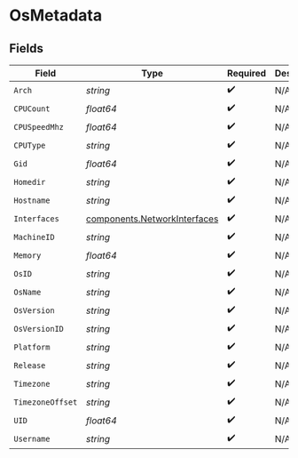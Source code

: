 # OsMetadata


## Fields

| Field                                                                        | Type                                                                         | Required                                                                     | Description                                                                  |
| ---------------------------------------------------------------------------- | ---------------------------------------------------------------------------- | ---------------------------------------------------------------------------- | ---------------------------------------------------------------------------- |
| `Arch`                                                                       | *string*                                                                     | :heavy_check_mark:                                                           | N/A                                                                          |
| `CPUCount`                                                                   | *float64*                                                                    | :heavy_check_mark:                                                           | N/A                                                                          |
| `CPUSpeedMhz`                                                                | *float64*                                                                    | :heavy_check_mark:                                                           | N/A                                                                          |
| `CPUType`                                                                    | *string*                                                                     | :heavy_check_mark:                                                           | N/A                                                                          |
| `Gid`                                                                        | *float64*                                                                    | :heavy_check_mark:                                                           | N/A                                                                          |
| `Homedir`                                                                    | *string*                                                                     | :heavy_check_mark:                                                           | N/A                                                                          |
| `Hostname`                                                                   | *string*                                                                     | :heavy_check_mark:                                                           | N/A                                                                          |
| `Interfaces`                                                                 | [components.NetworkInterfaces](../../models/components/networkinterfaces.md) | :heavy_check_mark:                                                           | N/A                                                                          |
| `MachineID`                                                                  | *string*                                                                     | :heavy_check_mark:                                                           | N/A                                                                          |
| `Memory`                                                                     | *float64*                                                                    | :heavy_check_mark:                                                           | N/A                                                                          |
| `OsID`                                                                       | *string*                                                                     | :heavy_check_mark:                                                           | N/A                                                                          |
| `OsName`                                                                     | *string*                                                                     | :heavy_check_mark:                                                           | N/A                                                                          |
| `OsVersion`                                                                  | *string*                                                                     | :heavy_check_mark:                                                           | N/A                                                                          |
| `OsVersionID`                                                                | *string*                                                                     | :heavy_check_mark:                                                           | N/A                                                                          |
| `Platform`                                                                   | *string*                                                                     | :heavy_check_mark:                                                           | N/A                                                                          |
| `Release`                                                                    | *string*                                                                     | :heavy_check_mark:                                                           | N/A                                                                          |
| `Timezone`                                                                   | *string*                                                                     | :heavy_check_mark:                                                           | N/A                                                                          |
| `TimezoneOffset`                                                             | *string*                                                                     | :heavy_check_mark:                                                           | N/A                                                                          |
| `UID`                                                                        | *float64*                                                                    | :heavy_check_mark:                                                           | N/A                                                                          |
| `Username`                                                                   | *string*                                                                     | :heavy_check_mark:                                                           | N/A                                                                          |